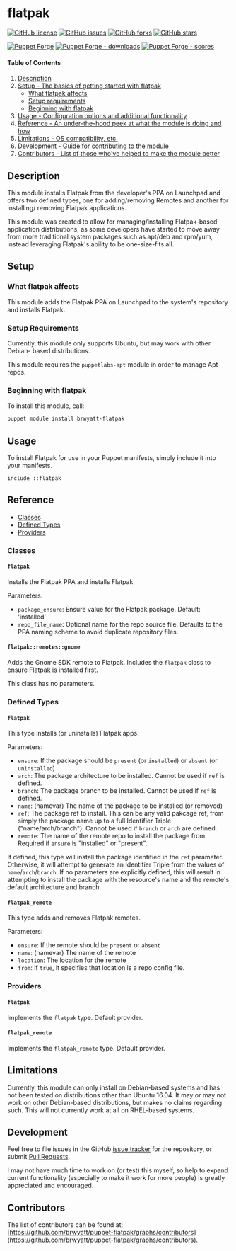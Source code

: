 # flatpak

[![GitHub license](https://img.shields.io/badge/license-GPL-blue.svg)](https://raw.githubusercontent.com/brwyatt/puppet-flatpak/master/LICENSE)
[![GitHub issues](https://img.shields.io/github/issues/brwyatt/puppet-flatpak.svg)](https://github.com/brwyatt/puppet-flatpak/issues)
[![GitHub forks](https://img.shields.io/github/forks/brwyatt/puppet-flatpak.svg)](https://github.com/brwyatt/puppet-flatpak/network)
[![GitHub stars](https://img.shields.io/github/stars/brwyatt/puppet-flatpak.svg)](https://github.com/brwyatt/puppet-flatpak/stargazers)

[![Puppet Forge](https://img.shields.io/puppetforge/v/brwyatt/flatpak.svg)](https://forge.puppetlabs.com/brwyatt/flatpak)
[![Puppet Forge - downloads](https://img.shields.io/puppetforge/dt/brwyatt/flatpak.svg)](https://forge.puppetlabs.com/brwyatt/flatpak)
[![Puppet Forge - scores](https://img.shields.io/puppetforge/f/brwyatt/flatpak.svg)](https://forge.puppetlabs.com/brwyatt/flatpak)

#### Table of Contents

1. [Description](#description)
1. [Setup - The basics of getting started with flatpak](#setup)
    * [What flatpak affects](#what-flatpak-affects)
    * [Setup requirements](#setup-requirements)
    * [Beginning with flatpak](#beginning-with-flatpak)
1. [Usage - Configuration options and additional functionality](#usage)
1. [Reference - An under-the-hood peek at what the module is doing and how](#reference)
1. [Limitations - OS compatibility, etc.](#limitations)
1. [Development - Guide for contributing to the module](#development)
1. [Contributors - List of those who've helped to make the module better](#contributors)

## Description

This module installs Flatpak from the developer's PPA on Launchpad and offers
two defined types, one for adding/removing Remotes and another for installing/
removing Flatpak applications.

This module was created to allow for managing/installing Flatpak-based
application distributions, as some developers have started to move away from
more traditional system packages such as apt/deb and rpm/yum, instead leveraging
Flatpak's ability to be one-size-fits all.

## Setup

### What flatpak affects

This module adds the Flatpak PPA on Launchpad to the system's repository and
installs Flatpak.

### Setup Requirements

Currently, this module only supports Ubuntu, but may work with other Debian-
based distributions.

This module requires the `puppetlabs-apt` module in order to manage Apt repos.

### Beginning with flatpak

To install this module, call:

```bash
puppet module install brwyatt-flatpak
```

## Usage

To install Flatpak for use in your Puppet manifests, simply include it into
your manifests.

```puppet
include ::flatpak
```

## Reference

* [Classes](#classes)
* [Defined Types](#defined-types)
* [Providers](#providers)

### Classes

#### `flatpak`

Installs the Flatpak PPA and installs Flatpak

Parameters:
* `package_ensure`: Ensure value for the Flatpak package. Default: 'installed'
* `repo_file_name`: Optional name for the repo source file. Defaults to the PPA
  naming scheme to avoid duplicate repository files.

#### `flatpak::remotes::gnome`

Adds the Gnome SDK remote to Flatpak. Includes the `flatpak` class to ensure
Flatpak is installed first.

This class has no parameters.

### Defined Types

#### `flatpak`

This type installs (or uninstalls) Flatpak apps.

Parameters:
* `ensure`: If the package should be `present` (or `installed`) or `absent` (or
  `uninstalled`)
* `arch`: The package architecture to be installed. Cannot be used if `ref` is
  defined.
* `branch`: The package branch to be installed. Cannot be used if `ref` is
  defined.
* `name`: (namevar) The name of the package to be installed (or removed)
* `ref`: The package ref to install. This can be any valid pakcage ref, from
  simply the package name up to a full Identifier Triple ("name/arch/branch").
  Cannot be used if `branch` or `arch` are defined.
* `remote`: The name of the remote repo to install the package from. Required
  if `ensure` is "installed" or "present".

If defined, this type will install the package identified in the `ref`
parameter. Otherwise, it will attempt to generate an Identifier Triple from
the values of `name`/`arch`/`branch`. If no parameters are explicitly defined,
this will result in attempting to install the package with the resource's name
and the remote's default architecture and branch.

#### `flatpak_remote`

This type adds and removes Flatpak remotes.

Parameters:
* `ensure`: If the remote should be `present` or `absent`
* `name`: (namevar) The name of the remote
* `location`: The location for the remote
* `from`: if `true`, it specifies that location is a repo config file.

### Providers

#### `flatpak`

Implements the `flatpak` type. Default provider.

#### `flatpak_remote`

Implements the `flatpak_remote` type. Default provider.

## Limitations

Currently, this module can only install on Debian-based systems and has not been
tested on distributions other than Ubuntu 16.04. It may or may not work on other
Debian-based distributions, but makes no claims regarding such. This will not
currently work at all on RHEL-based systems.

## Development

Feel free to file issues in the GitHub [issue tracker](https://github.com/brwyatt/puppet-flatpak/issues) for the repository, or
submit [Pull Requests](https://github.com/brwyatt/puppet-flatpak/pulls).

I may not have much time to work on (or test) this myself, so help to expand
current functionality (especially to make it work for more people) is greatly
appreciated and encouraged.

## Contributors

The list of contributors can be found at: [https://github.com/brwyatt/puppet-flatpak/graphs/contributors](https://github.com/brwyatt/puppet-flatpak/graphs/contributors).
